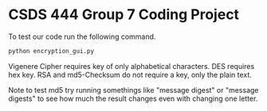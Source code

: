# CSDS 444 Group 7 Coding Project

To test our code run the following command.
```python
python encryption_gui.py
```
Vigenere Cipher requires key of only alphabetical characters.
DES requires hex key.
RSA and md5-Checksum do not require a key, only the plain text.

Note to test md5 try running somethings like "message digest" or "message digests" to see how much the result changes even with changing one letter. 
